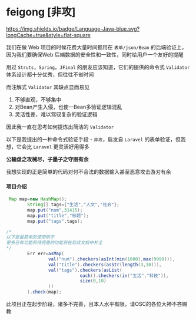 # feigong [非攻]

https://img.shields.io/badge/Language-Java-blue.svg?longCache=true&style=flat-square

我们在做 Web 项目的时候花费大量时间都用在 `表单/json/Bean` 的后端验证上，因为我们要确保Web 后端数据的安全性和一致性，同时给用户一个友好的提醒

用过 `Struts`，`Spring`，`JFinal` 的朋友应该知道，它们的提供的命令式 `Validator` 体系设计都十分优秀，但往往不省时间

而注解式 `Validator` 其缺点显而易见

1. 不够直观，不够集中
2. 对Bean产生入侵，也使一Bean多验证逻辑混乱
3. 灵活性差，难以驾驭复杂的验证逻辑


因此我一直在思考如何提炼出简洁的 `Validator`

以下是我提出的一种命令式验证手段 - `非攻`，启发自 `Laravel` 的表单验证，但我想，它会比 `Laravel` 更灵活好用得多


 **公输盘之攻械尽，子墨子之守圉有余** 


我想实现的正是简单的代码对付不合法的数据输入甚至恶意攻击游刃有余


#### 项目介绍

```java
 Map map=new HashMap();
        String[] tags={"生活","人文","社会"};
        map.put("num",31415);
        map.put("title","标题");
        map.put("tags",tags);

/*
以下是最简单的使用例子
更多已有功能和待完善的功能将在后续文档中补全
*/
        Err err=asMap(
                val("num").checkers(asInt(min(1000),max(9999))),
                val("title").checkers(asStr(length(3,10))),
                val("tags").checkers(asList(
                            each().checkers(in("生活","科技")),
                            size(0,10)
                ))
        ).check(map);

```


此项目正在起步阶段，诸多不完善，且本人水平有限，请OSC的各位大神不吝赐教
